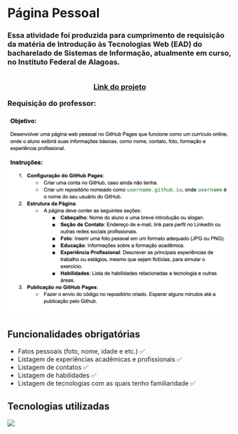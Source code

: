 <h1>Página Pessoal</h1>
<h3> Essa atividade foi produzida para cumprimento de requisição da matéria de
  Introdução às Tecnologias Web (EAD) do bacharelado de Sistemas de Informação,
  atualmente em curso, no Instituto Federal de Alagoas.
  <br/>
  <br/>
  <p align="center"><a href="https://quokequack.github.io">Link do projeto</a></p>
  Requisição do professor:
</h3>
<div align="center">
  <img width="500" src="descricao-atvd.png"/>
</div>
<h2> Funcionalidades obrigatórias </h2>
<ul>
  <li> Fatos pessoais (foto, nome, idade e etc.) ✅ </li>
  <li> Listagem de experiências acadêmicas e profissionais ✅</li>
  <li> Listagem de contatos ✅ </li>
  <li> Listagem de habilidades ✅</li>
  <li> Listagem de tecnologias com as quais tenho familiaridade ✅ </li>
</ul>
<h2> Tecnologias utilizadas </h2>
<p align="left">
  <a href="https://skillicons.dev">
    <img src="https://skillicons.dev/icons?i=html,css" />
  </a>
</p>
